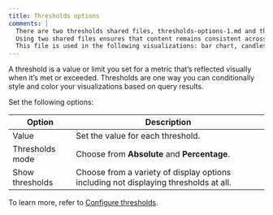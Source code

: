 ```yaml
---
title: Thresholds options
comments: |
  There are two thresholds shared files, thresholds-options-1.md and thresholds-options-2.md, to cover the most common combinations of options. 
  Using two shared files ensures that content remains consistent across visualizations that share the same options and users don't have to figure out which options apply to a specific visualization when reading that content. 
  This file is used in the following visualizations: bar chart, candlestick, time series, trend
---
```


A threshold is a value or limit you set for a metric that’s reflected visually when it’s met or exceeded. Thresholds are one way you can conditionally style and color your visualizations based on query results.

Set the following options:

| Option          | Description                                                                          |
| --------------- | ------------------------------------------------------------------------------------ |
| Value           | Set the value for each threshold.                                                    |
| Thresholds mode | Choose from **Absolute** and **Percentage**.                                         |
| Show thresholds | Choose from a variety of display options including not displaying thresholds at all. |

To learn more, refer to [Configure thresholds](../../configure-thresholds/).
